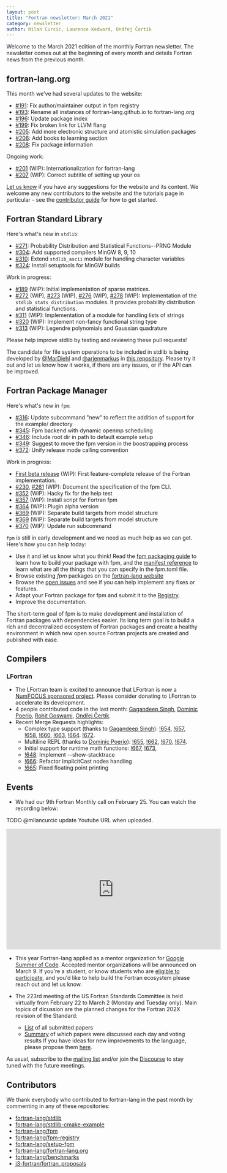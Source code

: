 ```yaml
---
layout: post
title: "Fortran newsletter: March 2021"
category: newsletter
author: Milan Curcic, Laurence Kedward, Ondřej Čertík
---
```


Welcome to the March 2021 edition of the monthly Fortran newsletter.
The newsletter comes out at the beginning of every month and details
Fortran news from the previous month.

<ul id="page-nav"></ul>

## fortran-lang.org

This month we've had several updates to the website:

* [#191](https://github.com/fortran-lang/fortran-lang.org/pull/191):
  Fix author/maintainer output in fpm registry
* [#193](https://github.com/fortran-lang/fortran-lang.org/pull/193):
  Rename all instances of fortran-lang.github.io to fortran-lang.org
* [#196](https://github.com/fortran-lang/fortran-lang.org/pull/196):
  Update package index
* [#199](https://github.com/fortran-lang/fortran-lang.org/pull/199):
  Fix broken link for LLVM flang
* [#205](https://github.com/fortran-lang/fortran-lang.org/pull/205):
  Add more electronic structure and atomistic simulation packages
* [#206](https://github.com/fortran-lang/fortran-lang.org/pull/206):
  Add books to learning section
* [#208](https://github.com/fortran-lang/fortran-lang.org/pull/208):
  Fix package information

Ongoing work:

* [#201](https://github.com/fortran-lang/fortran-lang.org/pull/201) (WIP):
  Internationalization for fortran-lang
* [#207](https://github.com/fortran-lang/fortran-lang.org/issues/207) (WIP):
  Correct subtitle of setting up your os

[Let us know](https://github.com/fortran-lang/fortran-lang.org/issues) if you have any suggestions for the website and its content.
We welcome any new contributors to the website and the tutorials page in particular - see the [contributor guide](https://github.com/fortran-lang/fortran-lang.org/blob/master/CONTRIBUTING.md) for how to get started.

## Fortran Standard Library

Here's what's new in `stdlib`:

* [#271](https://github.com/fortran-lang/stdlib/pull/271):
  Probability Distribution and Statistical Functions--PRNG Module
* [#304](https://github.com/fortran-lang/stdlib/pull/304):
  Add supported compilers MinGW 8, 9, 10
* [#310](https://github.com/fortran-lang/stdlib/pull/310):
  Extend `stdlib_ascii` module for handling character variables
* [#324](https://github.com/fortran-lang/stdlib/pull/324):
  Install setuptools for MinGW builds

Work in progress:

* [#189](https://github.com/fortran-lang/stdlib/pull/189) (WIP):
  Initial implementation of sparse matrices.
* [#272](https://github.com/fortran-lang/stdlib/pull/272) (WIP),
  [#273](https://github.com/fortran-lang/stdlib/pull/273) (WIP),
  [#276](https://github.com/fortran-lang/stdlib/pull/276) (WIP),
  [#278](https://github.com/fortran-lang/stdlib/pull/278) (WIP):
  Implementation of the `stdlib_stats_distribution` modules.
  It provides probability distribution and statistical functions.
* [#311](https://github.com/fortran-lang/stdlib/pull/311) (WIP):
  Implementation of a module for handling lists of strings
* [#320](https://github.com/fortran-lang/stdlib/pull/320) (WIP):
  Implement non-fancy functional string type
* [#313](https://github.com/fortran-lang/stdlib/pull/313) (WIP):
  Legendre polynomials and Gaussian quadrature

Please help improve stdlib by testing and reviewing these pull requests!

The candidate for file system operations to be included in stdlib is being developed by
[@MarDiehl](https://github.com/MarDiehl) and [@arjenmarkus](https://github.com/arjenmarkus)
in [this repository](https://github.com/MarDiehl/stdlib_os).
Please try it out and let us know how it works, if there are any issues, or if the API can be improved.

## Fortran Package Manager

Here's what's new in `fpm`:

* [#316](https://github.com/fortran-lang/fpm/pull/316):
  Update subcommand "new" to reflect the addition of support for the example/ directory
* [#345](https://github.com/fortran-lang/fpm/pull/345):
  Fpm backend with dynamic openmp scheduling
* [#346](https://github.com/fortran-lang/fpm/pull/346):
  Include root dir in path to default example setup
* [#349](https://github.com/fortran-lang/fpm/pull/349):
  Suggest to move the fpm version in the boostrapping process
* [#372](https://github.com/fortran-lang/fpm/pull/372):
  Unify release mode calling convention

Work in progress:

* [First beta release](https://github.com/fortran-lang/fpm/milestone/1) (WIP):
  First feature-complete release of the Fortran implementation.
* [#230](https://github.com/fortran-lang/fpm/pull/230),
  [#261](https://github.com/fortran-lang/fpm/pull/261) (WIP):
  Document the specification of the fpm CLI.
* [#352](https://github.com/fortran-lang/fpm/pull/352) (WIP):
  Hacky fix for the help test
* [#357](https://github.com/fortran-lang/fpm/pull/357) (WIP):
  Install script for Fortran fpm
* [#364](https://github.com/fortran-lang/fpm/pull/364) (WIP):
  Plugin alpha version
* [#369](https://github.com/fortran-lang/fpm/pull/369) (WIP):
  Separate build targets from model structure
* [#369](https://github.com/fortran-lang/fpm/pull/369) (WIP):
  Separate build targets from model structure
* [#370](https://github.com/fortran-lang/fpm/pull/370) (WIP):
  Update run subcommand

`fpm` is still in early development and we need as much help as we can get.
Here's how you can help today:

* Use it and let us know what you think! Read the [fpm packaging guide](https://github.com/fortran-lang/fpm/blob/master/PACKAGING.md) to learn how to build your package with fpm, and the [manifest reference](https://github.com/fortran-lang/fpm/blob/master/manifest-reference.md) to learn what are all the things that you can specify in the fpm.toml file.
* Browse existing *fpm* packages on the [fortran-lang website](https://fortran-lang.org/packages/fpm)
* Browse the [open issues](https://github.com/fortran-lang/fpm/issues) and see if you can help implement any fixes or features.
* Adapt your Fortran package for fpm and submit it to the [Registry](https://github.com/fortran-lang/fpm-registry).
* Improve the documentation.

The short-term goal of fpm is to make development and installation of Fortran packages with dependencies easier.
Its long term goal is to build a rich and decentralized ecosystem of Fortran packages and create a healthy
environment in which new open source Fortran projects are created and published with ease.

## Compilers

### LFortran

* The LFortran team is excited to announce that LFortran is now a [NumFOCUS sponsored project](https://numfocus.org/project/lfortran).
Please consider donating to LFortran to accelerate its development.
* 4 people contributed code in the last month:
    [Gagandeep Singh](https://github.com/czgdp1807),
    [Dominic Poerio](https://dompoer.io/),
    [Rohit Goswami](https://rgoswami.me/),
    [Ondřej Čertík](https://ondrejcertik.com/).
* Recent Merge Requests highlights:
    * Complex type support (thanks to [Gagandeep Singh](https://github.com/czgdp1807)):
        [!654](https://gitlab.com/lfortran/lfortran/-/merge_requests/654),
        [!657](https://gitlab.com/lfortran/lfortran/-/merge_requests/657),
        [!658](https://gitlab.com/lfortran/lfortran/-/merge_requests/658),
        [!660](https://gitlab.com/lfortran/lfortran/-/merge_requests/660),
        [!663](https://gitlab.com/lfortran/lfortran/-/merge_requests/663),
        [!664](https://gitlab.com/lfortran/lfortran/-/merge_requests/664).
        [!672](https://gitlab.com/lfortran/lfortran/-/merge_requests/672).
    * Multiline REPL (thanks to [Dominic Poerio](https://dompoer.io/)):
        [!655](https://gitlab.com/lfortran/lfortran/-/merge_requests/655),
        [!662](https://gitlab.com/lfortran/lfortran/-/merge_requests/662),
        [!670](https://gitlab.com/lfortran/lfortran/-/merge_requests/670),
        [!674](https://gitlab.com/lfortran/lfortran/-/merge_requests/674).
    * Initial support for runtime math functions:
        [!667](https://gitlab.com/lfortran/lfortran/-/merge_requests/667),
        [!673](https://gitlab.com/lfortran/lfortran/-/merge_requests/673),
    * [!648](https://gitlab.com/lfortran/lfortran/-/merge_requests/648): Implement --show-stacktrace
    * [!666](https://gitlab.com/lfortran/lfortran/-/merge_requests/666): Refactor
      ImplicitCast nodes handling
    * [!665](https://gitlab.com/lfortran/lfortran/-/merge_requests/665): Fixed
      floating point printing



## Events

* We had our 9th Fortran Monthly call on February 25.
You can watch the recording below:

TODO @milancurcic update Youtube URL when uploaded.

<iframe width="560" height="315" src="https://www.youtube-nocookie.com/embed/QfiBUAgI3kw" frameborder="0" allow="accelerometer; autoplay; encrypted-media; gyroscope; picture-in-picture" allowfullscreen></iframe>

* This year Fortran-lang applied as a mentor organization for [Google Summer of Code](https://summerofcode.withgoogle.com/).
Accepted mentor organizations will be announced on March 9.
If you're a student, or know students who are [eligible to participate](https://developers.google.com/open-source/gsoc/faq#what_are_the_eligibility_requirements_for_participation), and you'd like to help build the Fortran ecosystem please reach out and let us know.

* The 223rd meeting of the US Fortran Standards Committee is held virtually from
  February 22 to March 2 (Monday and Tuesday only).
  Main topics of dicussion are the planned changes for the Fortran 202X revision
  of the Standard:
    * [List](https://j3-fortran.org/doc/meeting/223) of all submitted papers
    * [Summary](https://github.com/j3-fortran/fortran_proposals/issues/199) of which papers were discussed each day and voting results
  If you have ideas for new improvements to the language, please propose them
  [here](https://github.com/j3-fortran/fortran_proposals).

As usual, subscribe to the [mailing list](https://groups.io/g/fortran-lang) and/or
join the [Discourse](https://fortran-lang.discourse.group) to stay tuned with the future meetings.

## Contributors

We thank everybody who contributed to fortran-lang in the past month by
commenting in any of these repositories:

* [fortran-lang/stdlib](https://github.com/fortran-lang/stdlib)
* [fortran-lang/stdlib-cmake-example](https://github.com/fortran-lang/stdlib-cmake-example)
* [fortran-lang/fpm](https://github.com/fortran-lang/fpm)
* [fortran-lang/fpm-registry](https://github.com/fortran-lang/fpm-registry)
* [fortran-lang/setup-fpm](https://github.com/fortran-lang/setup-fpm)
* [fortran-lang/fortran-lang.org](https://github.com/fortran-lang/fortran-lang.org)
* [fortran-lang/benchmarks](https://github.com/fortran-lang/benchmarks)
* [j3-fortran/fortran\_proposals](https://github.com/j3-fortran/fortran_proposals)

<div id="gh-contributors" data-startdate="February 01 2021" data-enddate="March 31 2021" height="500px"></div>
